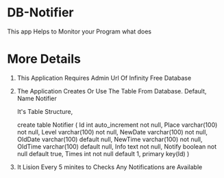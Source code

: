 # DB-Notifier
This app Helps to Monitor your Program what does

# More Details

1) This Application Requires Admin Url Of Infinity Free Database

2) The Application Creates Or Use The Table From Database. Default, Name Notifier

   It's Table Structure,

   create table Notifier (
         Id int auto_increment not null,
         Place varchar(100) not null,
         Level varchar(100) not null,
         NewDate varchar(100) not null,
         OldDate varchar(100) default null,
         NewTime varchar(100) not null,
         OldTime varchar(100) default null,
         Info text not null,
         Notify boolean not null default true,
         Times int not null default 1,
         primary key(Id) )

3) It Lision Every 5 minites to Checks Any Notifications are Available

